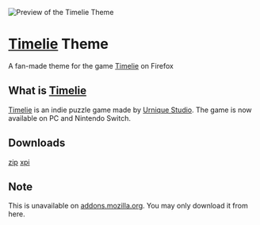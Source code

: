 ![Preview of the Timelie Theme](https://i.imgur.com/9vgld2l.png)

# [Timelie](https://timelie.urniquestudio.com/) Theme
A fan-made theme for the game [Timelie](https://timelie.urniquestudio.com/) on Firefox

## What is [Timelie](https://timelie.urniquestudio.com/)
[Timelie](https://timelie.urniquestudio.com/) is an indie puzzle game made by [Urnique Studio](https://urniquestudio.com/).
The game is now available on PC and Nintendo Switch.

## Downloads
[zip](https://github.com/CarrieForle/Timelie-Theme/releases/latest/download/Timelie.zip) [xpi](https://github.com/CarrieForle/Timelie-Theme/releases/latest/download/Timelie.xpi)

## Note
This is unavailable on [addons.mozilla.org](https://addons.mozilla.org/). You may only download it from here.
